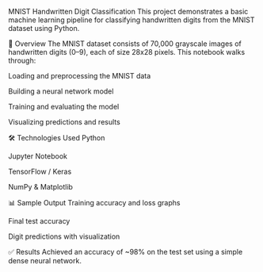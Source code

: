 MNIST Handwritten Digit Classification
This project demonstrates a basic machine learning pipeline for classifying handwritten digits from the MNIST dataset using Python.

📘 Overview
The MNIST dataset consists of 70,000 grayscale images of handwritten digits (0–9), each of size 28x28 pixels. This notebook walks through:

Loading and preprocessing the MNIST data

Building a neural network model

Training and evaluating the model

Visualizing predictions and results

🛠️ Technologies Used
Python

Jupyter Notebook

TensorFlow / Keras

NumPy & Matplotlib

📊 Sample Output
Training accuracy and loss graphs

Final test accuracy

Digit predictions with visualization

✅ Results
Achieved an accuracy of ~98% on the test set using a simple dense neural network.

